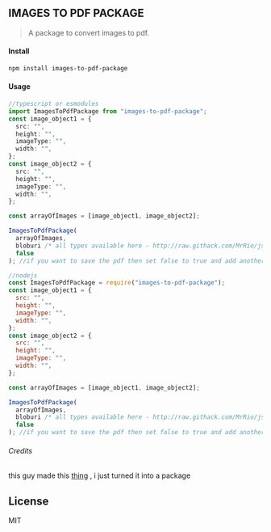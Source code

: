 ## IMAGES TO PDF PACKAGE

> A package to convert images to pdf.

#### Install

```bash
npm install images-to-pdf-package
```

#### Usage

```typescript
//typescript or esmodules
import ImagesToPdfPackage from "images-to-pdf-package";
const image_object1 = {
  src: "",
  height: "",
  imageType: "",
  width: "",
};
const image_object2 = {
  src: "",
  height: "",
  imageType: "",
  width: "",
};

const arrayOfImages = [image_object1, image_object2];

ImagesToPdfPackage(
  arrayOfImages,
  bloburi /* all types available here - http://raw.githack.com/MrRio/jsPDF/master/docs/jsPDF.html#output*/,
  false
); //if you want to save the pdf then set false to true and add another argument containing the name of the pdf
```

```javascript
//nodejs
const ImagesToPdfPackage = require("images-to-pdf-package");
const image_object1 = {
  src: "",
  height: "",
  imageType: "",
  width: "",
};
const image_object2 = {
  src: "",
  height: "",
  imageType: "",
  width: "",
};

const arrayOfImages = [image_object1, image_object2];

ImagesToPdfPackage(
  arrayOfImages,
  bloburi /* all types available here - http://raw.githack.com/MrRio/jsPDF/master/docs/jsPDF.html#output*/,
  false
); //if you want to save the pdf then set false to true and add another argument containing the name of the pdf
```

###### Credits

this guy made this [thing](https://github.com/pixochi/pdf-from-images-react-app) , i just turned it into a package

## License

MIT
